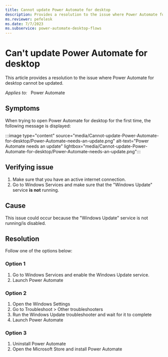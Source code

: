 ```yaml
---
title: Cannot update Power Automate for desktop
description: Provides a resolution to the issue where Power Automate for desktop cannot be updated.
ms.reviewer: pefelesk
ms.date: 7/7/2023
ms.subservice: power-automate-desktop-flows
---
```

# Can't update Power Automate for desktop

This article provides a resolution to the issue where Power Automate for desktop cannot be updated.

_Applies to:_ &nbsp; Power Automate

## Symptoms

When trying to open Power Automate for desktop for the first time, the following message is displayed:

:::image type="content" source="media/Cannot-update-Power-Automate-for-desktop/Power-Automate-needs-an-update.png" alt-text="Power Automate needs an update" lightbox="media/Cannot-update-Power-Automate-for-desktop/Power-Automate-needs-an-update.png":::

## Verifying issue

1. Make sure that you have an active internet connection. 
2. Go to Windows Services and make sure that the "Windows Update" service **is not** running. 

## Cause

This issue could occur because the "Windows Update" service is not running/is disabled.  

## Resolution 

Follow one of the options below: 
### Option 1 
1. Go to Windows Services and enable the Windows Update service. 
2. Launch Power Automate 
### Option 2 
1. Open the Windows Settings 
2. Go to Troubleshoot > Other troubleshooters 
3. Run the Windows Update troubleshooter and wait for it to complete 
4. Launch Power Automate 
### Option 3 
1. Uninstall Power Automate 
2. Open the Microsoft Store and install Power Automate 
